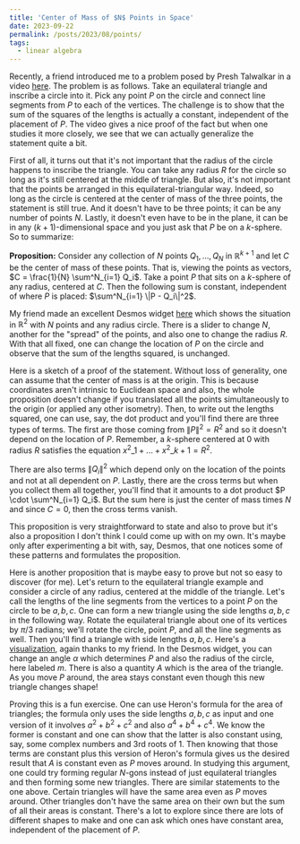 ```yaml
---
title: 'Center of Mass of $N$ Points in Space'
date: 2023-09-22
permalink: /posts/2023/08/points/
tags:
  - linear algebra
---
```


Recently, a friend introduced me to a problem posed by Presh Talwalkar in a video [here](https://www.youtube.com/watch?v=bDBkySkS1aI&ab_channel=MindYourDecisions). The problem is as follows. Take an equilateral triangle and inscribe a circle into it. Pick any point $P$ on the circle and connect line segments from $P$ to each of the vertices. The challenge is to show that the sum of the squares of the lengths is actually a constant, independent of the placement of $P$. The video gives a nice proof of the fact but when one studies it more closely, we see that we can actually generalize the statement quite a bit.

First of all, it turns out that it's not important that the radius of the circle happens to inscribe the triangle. You can take any radius $R$ for the circle so long as it's still centered at the middle of triangle. But also, it's not important that the points be arranged in this equilateral-triangular way. Indeed, so long as the circle is centered at the center of mass of the three points, the statement is still true. And it doesn't have to be three points; it can be any number of points $N$. Lastly, it doesn't even have to be in the plane, it can be in any $(k+1)$-dimensional space and you just ask that $P$ be on a $k$-sphere. So to summarize:

**Proposition:** Consider any collection of $N$ points $Q_1,...,Q_N$ in $\mathbb{R}^{k+1}$ and let $C$ be the center of mass of these points. That is, viewing the points as vectors, $C = \frac{1}{N} \sum^N_{i=1} Q_i$. Take a point $P$ that sits on a $k$-sphere of any radius, centered at $C$. Then the following sum is constant, independent of where $P$ is placed: $\sum^N_{i=1} \|P - Q_i\|^2$.

My friend made an excellent Desmos widget [here](https://www.desmos.com/geometry/9ix8mi7pw2) which shows the situation in $\mathbb{R}^2$ with $N$ points and any radius circle. There is a slider to change $N$, another for the "spread" of the points, and also one to change the radius $R$. With that all fixed, one can change the location of $P$ on the circle and observe that the sum of the lengths squared, is unchanged.

Here is a sketch of a proof of the statement. Without loss of generality, one can assume that the center of mass is at the origin. This is because coordinates aren't intrinsic to Euclidean space and also, the whole proposition doesn't change if you translated all the points simultaneously to the origin (or applied any other isometry). Then, to write out the lengths squared, one can use, say, the dot product and you'll find there are three types of terms. The first are those coming from $\|P\|^2 = R^2$ and so it doesn't depend on the location of $P$. Remember, a $k$-sphere centered at 0 with radius $R$ satisfies the equation $x^2\_1+...+x^2\_{k+1} = R^2$.

There are also terms $\|Q_i\|^2$ which depend only on the location of the points and not at all dependent on $P$. Lastly, there are the cross terms but when you collect them all together, you'll find that it amounts to a dot product $P \cdot \sum^N_{i=1} Q_i$. But the sum here is just the center of mass times $N$ and since $C = 0$, then the cross terms vanish. 

This proposition is very straightforward to state and also to prove but it's also a proposition I don't think I could come up with on my own. It's maybe only after experimenting a bit with, say, Desmos, that one notices some of these patterns and formulates the proposition.

Here is another proposition that is maybe easy to prove but not so easy to discover (for me). Let's return to the equilateral triangle example and consider a circle of any radius, centered at the middle of the triangle. Let's call the lengths of the line segments from the vertices to a point $P$ on the circle to be $a,b,c$. One can form a new triangle using the side lengths $a,b,c$ in the following way. Rotate the equilateral triangle about one of its vertices by $\pi/3$ radians; we'll rotate the circle, point $P$, and all the line segments as well. Then you'll find a triangle with side lengths $a,b,c$. Here's a [visualization](https://www.desmos.com/geometry/1msygsgxzh), again thanks to my friend. In the Desmos widget, you can change an angle $\alpha$ which determines $P$ and also the radius of the circle, here labeled $m$. There is also a quantity $A$ which is the area of the triangle. As you move $P$ around, the area stays constant even though this new triangle changes shape!

Proving this is a fun exercise. One can use Heron's formula for the area of triangles; the formula only uses the side lengths $a,b,c$ as input and one version of it involves $a^2+b^2+c^2$ and also $a^4+b^4+c^4$. We know the former is constant and one can show that the latter is also constant using, say, some complex numbers and 3rd roots of 1. Then knowing that those terms are constant plus this version of Heron's formula gives us the desired result that $A$ is constant even as $P$ moves around. In studying this argument, one could try forming regular $N$-gons instead of just equilateral triangles and then forming some new triangles. There are similar statements to the one above. Certain triangles will have the same area even as $P$ moves around. Other triangles don't have the same area on their own but the sum of all their areas is constant. There's a lot to explore since there are lots of different shapes to make and one can ask which ones have constant area, independent of the placement of $P$.

